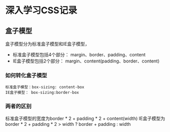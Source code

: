 # 深入学习CSS记录

## 盒子模型
盒子模型分为标准盒子模型和IE盒子模型，
 - 标准盒子模型包括4个部分：
     margin、border、padding、content
 - IE盒子模型包括2个部分：
     margin、content(padding、border、content)

### 如何转化盒子模型
    标准盒子模型：box-sizing: content-box  
    IE盒子模型： box-sizing:border-box  

### 两者的区别
标准盒子模型的宽度为border * 2 + padding * 2 + content(width)
IE盒子模型为border * 2 + padding * 2 > width ? border + padding : width